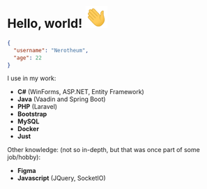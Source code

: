 <h1>
  Hello, world!
  <img style="margin: 0 auto" src="https://github.com/ABSphreak/ABSphreak/blob/master/gifs/Hi.gif" height="50">
</h1>

```json
{
  "username": "Nerotheum",
  "age": 22
}
```

I use in my work:

- **C#** (WinForms, ASP.NET, Entity Framework)
- **Java** (Vaadin and Spring Boot)
- **PHP** (Laravel)
- **Bootstrap** 
- **MySQL**
- **Docker**
- **Just**

Other knowledge: (not so in-depth, but that was once part of some job/hobby):

- **Figma**
- **Javascript** (JQuery, SocketIO)
